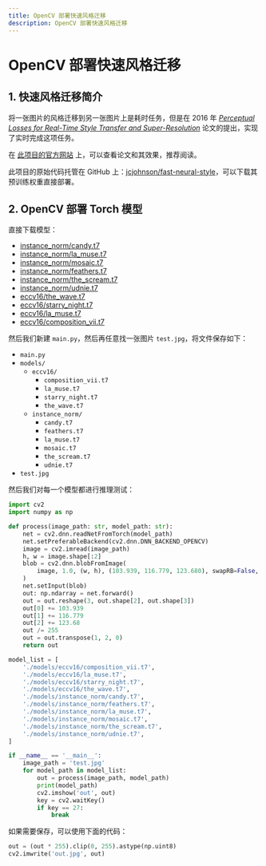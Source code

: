 ```yaml
---
title: OpenCV 部署快速风格迁移
description: OpenCV 部署快速风格迁移
---
```


# OpenCV 部署快速风格迁移

## 1. 快速风格迁移简介

将一张图片的风格迁移到另一张图片上是耗时任务，但是在 2016 年 [*Perceptual Losses for Real-Time Style Transfer and Super-Resolution*](https://arxiv.org/abs/1603.08155) 论文的提出，实现了实时完成这项任务。

在 [此项目的官方网站](https://cs.stanford.edu/people/jcjohns/eccv16/) 上，可以查看论文和其效果，推荐阅读。

此项目的原始代码托管在 GitHub 上：[jcjohnson/fast-neural-style](https://github.com/jcjohnson/fast-neural-style)，可以下载其预训练权重直接部署。

## 2. OpenCV 部署 Torch 模型

直接下载模型：
- [instance_norm/candy.t7](http://cs.stanford.edu/people/jcjohns/fast-neural-style/models/instance_norm/candy.t7)
- [instance_norm/la_muse.t7](http://cs.stanford.edu/people/jcjohns/fast-neural-style/models/instance_norm/la_muse.t7)
- [instance_norm/mosaic.t7](http://cs.stanford.edu/people/jcjohns/fast-neural-style/models/instance_norm/mosaic.t7)
- [instance_norm/feathers.t7](http://cs.stanford.edu/people/jcjohns/fast-neural-style/models/instance_norm/feathers.t7)
- [instance_norm/the_scream.t7](http://cs.stanford.edu/people/jcjohns/fast-neural-style/models/instance_norm/the_scream.t7)
- [instance_norm/udnie.t7](http://cs.stanford.edu/people/jcjohns/fast-neural-style/models/instance_norm/udnie.t7)
- [eccv16/the_wave.t7](http://cs.stanford.edu/people/jcjohns/fast-neural-style/models/eccv16/the_wave.t7)
- [eccv16/starry_night.t7](http://cs.stanford.edu/people/jcjohns/fast-neural-style/models/eccv16/starry_night.t7)
- [eccv16/la_muse.t7](http://cs.stanford.edu/people/jcjohns/fast-neural-style/models/eccv16/la_muse.t7)
- [eccv16/composition_vii.t7](http://cs.stanford.edu/people/jcjohns/fast-neural-style/models/eccv16/composition_vii.t7)

然后我们新建 `main.py`，然后再任意找一张图片 `test.jpg`，将文件保存如下：

- `main.py`
- `models/`
    - `eccv16/`
        - `composition_vii.t7`
        - `la_muse.t7`
        - `starry_night.t7`
        - `the_wave.t7`
    - `instance_norm/`
        - `candy.t7`
        - `feathers.t7`
        - `la_muse.t7`
        - `mosaic.t7`
        - `the_scream.t7`
        - `udnie.t7`
- `test.jpg`

然后我们对每一个模型都进行推理测试：

```python
import cv2
import numpy as np

def process(image_path: str, model_path: str):
    net = cv2.dnn.readNetFromTorch(model_path)
    net.setPreferableBackend(cv2.dnn.DNN_BACKEND_OPENCV)
    image = cv2.imread(image_path)
    h, w = image.shape[:2]
    blob = cv2.dnn.blobFromImage(
        image, 1.0, (w, h), (103.939, 116.779, 123.680), swapRB=False, crop=False
    )
    net.setInput(blob)
    out: np.ndarray = net.forward()
    out = out.reshape(3, out.shape[2], out.shape[3])
    out[0] += 103.939
    out[1] += 116.779
    out[2] += 123.68
    out /= 255
    out = out.transpose(1, 2, 0)
    return out

model_list = [
    './models/eccv16/composition_vii.t7',
    './models/eccv16/la_muse.t7',
    './models/eccv16/starry_night.t7',
    './models/eccv16/the_wave.t7',
    './models/instance_norm/candy.t7',
    './models/instance_norm/feathers.t7',
    './models/instance_norm/la_muse.t7',
    './models/instance_norm/mosaic.t7',
    './models/instance_norm/the_scream.t7',
    './models/instance_norm/udnie.t7',
]

if __name__ == '__main__':
    image_path = 'test.jpg'
    for model_path in model_list:
        out = process(image_path, model_path)
        print(model_path)
        cv2.imshow('out', out)
        key = cv2.waitKey()
        if key == 27:
            break
```

如果需要保存，可以使用下面的代码：

```python
out = (out * 255).clip(0, 255).astype(np.uint8)
cv2.imwrite('out.jpg', out)
```
